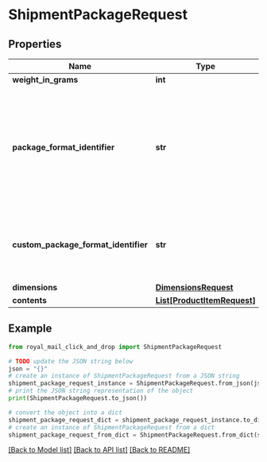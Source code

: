 # ShipmentPackageRequest


## Properties

Name | Type | Description | Notes
------------ | ------------- | ------------- | -------------
**weight_in_grams** | **int** |  | 
**package_format_identifier** | **str** | &lt;b&gt;If you have a ChannelShipper account, you can also pass the name of any of your custom package formats instead of the values below.&lt;/b&gt;&lt;br&gt; Enum: &#39;undefined&#39;, &#39;letter&#39;, &#39;largeLetter&#39;, &#39;smallParcel&#39;, &#39;mediumParcel&#39;, &#39;parcel&#39;, &#39;documents&#39; | 
**custom_package_format_identifier** | **str** | This field will be deprecated in the future. Please use &#39;packageFormatIdentifier&#39; for custom package formats from ChannelShipper. | [optional] 
**dimensions** | [**DimensionsRequest**](DimensionsRequest.md) |  | [optional] 
**contents** | [**List[ProductItemRequest]**](ProductItemRequest.md) |  | [optional] 

## Example

```python
from royal_mail_click_and_drop import ShipmentPackageRequest

# TODO update the JSON string below
json = "{}"
# create an instance of ShipmentPackageRequest from a JSON string
shipment_package_request_instance = ShipmentPackageRequest.from_json(json)
# print the JSON string representation of the object
print(ShipmentPackageRequest.to_json())

# convert the object into a dict
shipment_package_request_dict = shipment_package_request_instance.to_dict()
# create an instance of ShipmentPackageRequest from a dict
shipment_package_request_from_dict = ShipmentPackageRequest.from_dict(shipment_package_request_dict)
```
[[Back to Model list]](../README.md#documentation-for-models) [[Back to API list]](../README.md#documentation-for-api-endpoints) [[Back to README]](../README.md)


